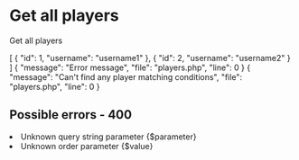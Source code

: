 # Get all players

<highlight>Get all players</highlight>

<api-endpoint openapi-path="../../data.yaml" endpoint="/players" method="GET">
	<response type="206">
		<sample lang="JSON">
			[
				{
					"id": 1,
					"username": "username1"
				},
				{
					"id": 2,
					"username": "username2"
				}
			]
		</sample>
	</response>
	<response type="400">
		<sample lang="JSON">
			{
				"message": "Error message",
				"file": "players.php",
				"line": 0
			}
		</sample>
	</response>
	<response type="404">
		<sample lang="JSON">
			{
				"message": "Can't find any player matching conditions",
				"file": "players.php",
				"line": 0
			}
		</sample>
	</response>
</api-endpoint>

## Possible errors - 400
<list>
	<li>Unknown query string parameter <format color="BlueViolet">{$parameter}</format></li>
	<li>Unknown order parameter <format color="BlueViolet">{$value}</format></li>
</list>